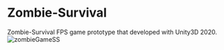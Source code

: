 # Zombie-Survival
Zombie-Survival FPS game prototype that developed with Unity3D 2020.</br>
![zombieGameSS](https://user-images.githubusercontent.com/47994087/107648796-c8346e80-6c8d-11eb-9e57-a327e108b452.png)
